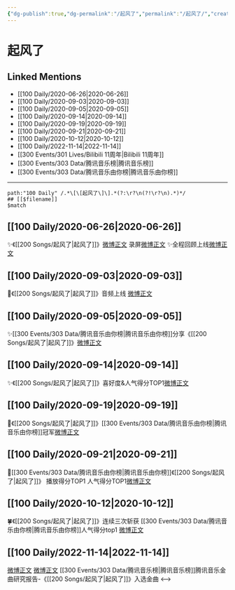 ```yaml
---
{"dg-publish":true,"dg-permalink":"/起风了","permalink":"/起风了/","created":"2022-11-25T16:47:55.000+08:00","updated":"2023-04-10T15:58:00.312+08:00"}
---
```


# 起风了

## Linked Mentions
- [[100 Daily/2020-06-26\|2020-06-26]]
- [[100 Daily/2020-09-03\|2020-09-03]]
- [[100 Daily/2020-09-05\|2020-09-05]]
- [[100 Daily/2020-09-14\|2020-09-14]]
- [[100 Daily/2020-09-19\|2020-09-19]]
- [[100 Daily/2020-09-21\|2020-09-21]]
- [[100 Daily/2020-10-12\|2020-10-12]]
- [[100 Daily/2022-11-14\|2022-11-14]]
- [[300 Events/301 Lives/Bilibili 11周年\|Bilibili 11周年]]
- [[300 Events/303 Data/腾讯音乐榜\|腾讯音乐榜]]
- [[300 Events/303 Data/腾讯音乐由你榜\|腾讯音乐由你榜]]


---

```expander
path:"100 Daily" /.*\[\[起风了\]\].*(?:\r?\n(?!\r?\n).*)*/
## [[$filename]]
$match
```
## [[100 Daily/2020-06-26\|2020-06-26]]
✨《[[200 Songs/起风了\|起风了]]》[微博正文](https://m.weibo.cn/6466290670/4520177511635785) 录屏[微博正文](https://m.weibo.cn/6466290670/4520167935918322)
✨全程回顾上线[微博正文](https://m.weibo.cn/6466290670/4520176160326490)
## [[100 Daily/2020-09-03\|2020-09-03]]
💫《[[200 Songs/起风了\|起风了]]》音频上线 [微博正文](https://m.weibo.cn/6466290670/4544861300853509)
## [[100 Daily/2020-09-05\|2020-09-05]]
✨[[300 Events/303 Data/腾讯音乐由你榜\|腾讯音乐由你榜]]分享《[[200 Songs/起风了\|起风了]]》[微博正文](https://m.weibo.cn/6466290670/4545833750233915)

## [[100 Daily/2020-09-14\|2020-09-14]]
✨《[[200 Songs/起风了\|起风了]]》喜好度&人气得分TOP1[微博正文](https://m.weibo.cn/6466290670/4549098071921183)

## [[100 Daily/2020-09-19\|2020-09-19]]
💫《[[200 Songs/起风了\|起风了]]》[[300 Events/303 Data/腾讯音乐由你榜\|腾讯音乐由你榜]]冠军[微博正文](https://m.weibo.cn/6466290670/4550916173207835)
## [[100 Daily/2020-09-21\|2020-09-21]]
💫[[300 Events/303 Data/腾讯音乐由你榜\|腾讯音乐由你榜]]《[[200 Songs/起风了\|起风了]]》
播放得分TOP1 人气得分TOP1[微博正文](https://m.weibo.cn/6466290670/4551655393596549)

## [[100 Daily/2020-10-12\|2020-10-12]]
🍀《[[200 Songs/起风了\|起风了]]》连续三次斩获
[[300 Events/303 Data/腾讯音乐由你榜\|腾讯音乐由你榜]]人气得分top1 [微博正文](https://m.weibo.cn/6466290670/4559241078116882)

## [[100 Daily/2022-11-14\|2022-11-14]]
[微博正文](http://weibo.com/6573096128/Mf07fcGxs) [微博正文](https://weibo.com/6733257358/Mf06Y6DVd) [[300 Events/303 Data/腾讯音乐榜\|腾讯音乐榜]]腾讯音乐金曲研究报告-《[[200 Songs/起风了\|起风了]]》入选金曲
<-->